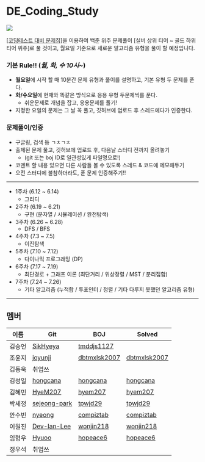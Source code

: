 # DE_Coding_Study
<img src="https://img.shields.io/badge/python-3776AB?style=flat&logo=python&logoColor=white"/>

[[코딩테스트 대비 문제집]](https://github.com/tony9402/baekjoon)을 이용하여 백준 위주 문제풀이
[실버 상위 티어 ~ 골드 하위 티어 위주]로 풀 것이고, 월요일 기준으로 새로운 알고리즘 유형을 풀이 할 예정입니다.

### 기본 Rule!! (***월, 화, 수 10시~***)
- **월요일**에 시작 할 때 10분간 문제 유형과 풀이를 설명하고, 기본 유형 두 문제를 푼다.
- **화/수요일**에 현재와 똑같은 방식으로 응용 유형 두문제씩를 푼다.
  - 쉬운문제로 개념을 잡고, 응용문제를 풀기!
- 지정한 요일의 문제는 그 날 꼭 풀고, 깃허브에 업로드 후 스레드에다가 인증한다.


### 문제풀이/인증
- 구글링, 검색 등 ㄱㅊㄱㅊ
- 출제된 문제 풀고, 깃허브에 업로드 후, 다음날 스터디 전까지 올려놓기
  - (git 또는 boj ID로 일관성있게 파일명으로!)
- 코멘트 할 내용 있으면 다른 사람들 볼 수 있도록 스레드 & 코드에 메모해두기
- 오전 스터디에 불참하더라도, 푼 문제 인증해주기!!

- - -
- 1주차 (6.12 ~ 6.14)
  - 그리디
- 2주차 (6.19 ~ 6.21)
  - 구현 (문자열 / 시뮬레이션 / 완전탐색)
- 3주차 (6.26 ~ 6.28)
  - DFS / BFS
- 4주차 (7.3 ~ 7.5)
  - 이진탐색
- 5주차 (7.10 ~ 7.12)
  - 다이나믹 프로그래밍 (DP)
- 6주차 (7.17 ~ 7.19)
  - 최단경로 + 그래프 이론 (최단거리 / 위상정렬 / MST / 분리집합)
- 7주차 (7.24 ~ 7.26)
  - 기타 알고리즘 (누적합 / 투포인터 / 정렬 / 기타 다루지 못했던 알고리즘 유형)

- - -

## 멤버
|이름|Git|BOJ|Solved|
|-|-|-|-|
|김승언|[SikHyeya](https://github.com/SikHyeya)|[tmddjs1127](https://www.acmicpc.net/user/tmddjs1127)|[]()|
|조윤지|[joyunji](https://github.com/joyunji)|[dbtmxlsk2007](https://www.acmicpc.net/user/dbtmxlsk2007)|[dbtmxlsk2007](https://solved.ac/profile/dbtmxlsk2007)|
|김동욱|취업쓰|[]()|[]()|
|김성일|[hongcana](https://github.com/hongcana)|[hongcana](https://www.acmicpc.net/user/hongcana)|[hongcana](https://solved.ac/profile/hongcana)|
|김혜민|[HyeM207](https://github.com/HyeM207)|[hyem207](https://www.acmicpc.net/user/hyem207)|[hyem207](https://solved.ac/profile/hyem207)|
|박세정|[sejeong-park](https://github.com/sejeong-park)|[tpwjd29](https://www.acmicpc.net/user/tpwjd29)|[tpwjd29](https://solved.ac/profile/tpwjd29)|
|안수빈|[nyeong](https://github.com/nyeong)|[compiztab](https://www.acmicpc.net/user/compiztab)|[compiztab](https://solved.ac/profile/compiztab)|
|이원진|[Dev-Ian-Lee](https://github.com/Dev-Ian-Lee)|[wonjin218](https://www.acmicpc.net/user/wonjin218)|[wonjin218](https://solved.ac/profile/wonjin218)|
|임형우|[Hyuoo](https://github.com/Hyuoo)|[hopeace6](https://www.acmicpc.net/user/hopeace6)|[hopeace6](https://solved.ac/profile/hopeace6)|
|정우석|취업쓰|[]()|[]()|
